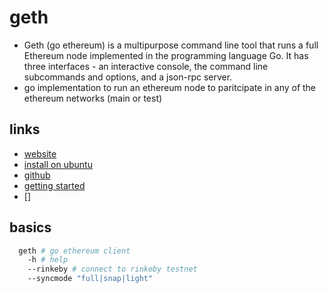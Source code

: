 # geth

- Geth (go ethereum) is a multipurpose command line tool that runs a full Ethereum node implemented in the programming language Go. It has three interfaces - an interactive console, the command line subcommands and options, and a json-rpc server.
- go implementation to run an ethereum node to paritcipate in any of the ethereum networks (main or test)

## links

- [website](https://geth.ethereum.org/)
- [install on ubuntu](https://geth.ethereum.org/docs/install-and-build/installing-geth#install-on-ubuntu-via-ppas)
- [github](https://github.com/ethereum/go-ethereum)
- [getting started](https://geth.ethereum.org/docs/getting-started)
- []
## basics

```sh
  geth # go ethereum client
    -h # help
    --rinkeby # connect to rinkeby testnet
    --syncmode "full|snap|light"
```
